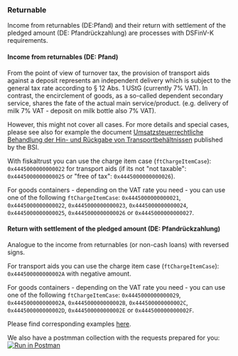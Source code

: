 ### Returnable

Income from returnables (DE:Pfand) and their return with settlement of the pledged amount (DE: Pfandrückzahlung) are processes with DSFinV-K requirements. 

#### Income from returnables (DE: Pfand)

From the point of view of turnover tax, the provision of transport aids against a deposit represents an independent delivery which is subject to the general tax rate according to § 12 Abs. 1 UStG (currently 7% VAT).  In contrast, the encirclement of goods, as a so-called dependent secondary service, shares the fate of the actual main service/product. (e.g. delivery of milk 7% VAT - deposit on milk bottle also 7% VAT). 

However, this might not cover all cases. For more details and special cases, please see also for example the document [Umsatzsteuerrechtliche Behandlung der Hin- und Rückgabe von Transportbehältnissen](https://www.bundesfinanzministerium.de/Content/DE/Downloads/BMF_Schreiben/Steuerarten/Umsatzsteuer/Umsatzsteuer-Anwendungserlass/2013-11-05-hin-und-rueckgabe-von-transportbehaeltnissen.pdf?__blob=publicationFile&v=2) published by the BSI.

With fiskaltrust you can use the charge item case (`ftChargeItemCase`): `0x4445000000000022` for transport aids (if its not "not taxable": `0x4445000000000025` or "free of tax": `0x4445000000000026`).

For goods containers - depending on the VAT rate you need - you can use one of the following `ftChargeItemCase`: `0x4445000000000021`, `0x4445000000000022`, `0x4445000000000023`, `0x4445000000000024`, `0x4445000000000025`, `0x4445000000000026` or `0x4445000000000027`.

#### Return with settlement of the pledged amount (DE: Pfandrückzahlung)

Analogue to the income from returnables (or non-cash loans) with reversed signs. 

For transport aids you can use the charge item case (`ftChargeItemCase`): `0x444500000000002A` with negative amount.

For goods containers - depending on the VAT rate you need - you can use one of the following `ftChargeItemCase`: `0x4445000000000029`, `0x444500000000002A`, `0x444500000000002B`, `0x444500000000002C`, `0x444500000000002D`, `0x444500000000002E` or `0x444500000000002F`.

Please find corresponding examples [here](../examples/returnables.md).

We also have a postmman collection with the requests prepared for you: 
[![Run in Postman](https://run.pstmn.io/button.svg)](https://app.getpostman.com/run-collection/e07e4cb0fbb017e31109)
